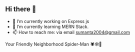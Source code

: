 ## Hi there 👋

<!--
**SumantaBhattacharya/SumantaBhattacharya** is a ✨ _special_ ✨ repository because its `README.md` (this file) appears on your GitHub profile.
-->
<!--
Here are some ideas to get you started:
-->
- 🔭 I’m currently working on Express js
- 🌱 I’m currently learning MERN Stack.
- 📫 How to reach me: via email sumanta2004@gmail.com

Your Friendly Neighborhood Spider-Man 🕷️🕸️🕺 
